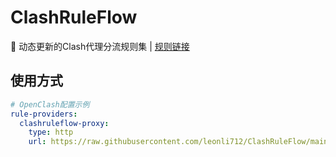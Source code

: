 # ClashRuleFlow

🚀 动态更新的Clash代理分流规则集 | [规则链接](https://github.com/leonli712/ClashRuleFlow)

## 使用方式
```yaml
# OpenClash配置示例
rule-providers:
  clashruleflow-proxy:
    type: http
    url: https://raw.githubusercontent.com/leonli712/ClashRuleFlow/main/rules/proxy.yaml